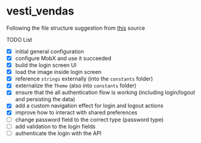 # vesti_vendas

Following the file structure suggestion from [this](https://github.com/zubairehman/flutter-boilerplate-project) source

TODO List

- [x] initial general configuration
- [x] configure MobX and use it succeeded
- [x] build the login screen UI
- [x] load the image inside login screen
- [x] reference `strings` externally (into the `constants` folder)
- [x] externalize the `Theme` (also into `constants` folder)
- [x] ensure that the all authentication flow is working (including login/logout and persisting the data)
- [x] add a custom navigation effect for login and logout actions
- [x] improve how to interact with shared preferences
- [ ] change password field to the correct type (password type)
- [ ] add validation to the login fields
- [ ] authenticate the login with the API
